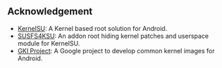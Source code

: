 ## Acknowledgement
- [KernelSU](https://github.com/tiann/KernelSU): A Kernel based root solution for Android.
- [SUSFS4KSU](https://gitlab.com/simonpunk/susfs4ksu): An addon root hiding kernel patches and userspace module for KernelSU.
- [GKI Project](https://android.googlesource.com/kernel/common): A Google project to develop common kernel images for Android.
